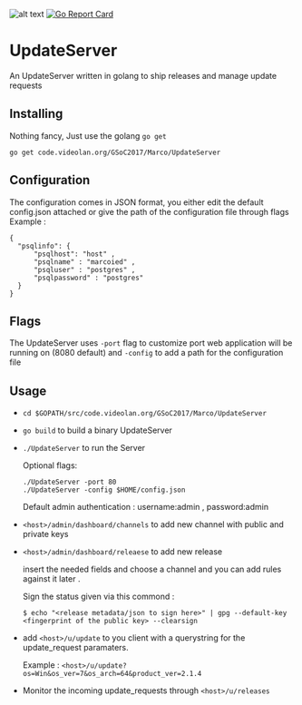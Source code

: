 ![alt text](https://travis-ci.org/xmarcoied/UpdateServer.svg?branch=master)
[![Go Report Card](https://goreportcard.com/badge/github.com/xmarcoied/updateserver)](https://goreportcard.com/report/github.com/xmarcoied/updateserver)
# UpdateServer

An UpdateServer written in golang to ship releases and manage update requests


## Installing
Nothing fancy, Just use the golang ```go get```

```
go get code.videolan.org/GSoC2017/Marco/UpdateServer
```

## Configuration
  The configuration comes in JSON format, you either edit the default config.json attached or give the path of the configuration file through flags 
  Example : 
  ```
  {
    "psqlinfo": {
        "psqlhost": "host" , 
        "psqlname" : "marcoied" ,
        "psqluser" : "postgres" , 
        "psqlpassword" : "postgres" 
    }
  }
  
  ```

## Flags
  The UpdateServer uses ```-port``` flag to customize port web application will be running on (8080 default)
  and ```-config``` to add a path for the configuration file 
  
## Usage
  - ```cd $GOPATH/src/code.videolan.org/GSoC2017/Marco/UpdateServer```
  
  - ```go build``` to build a binary UpdateServer

  - ```./UpdateServer``` to run the Server
  
      Optional flags: 
      ```
      ./UpdateServer -port 80
      ./UpdateServer -config $HOME/config.json
      ```
      Default admin authentication : username:admin , password:admin
      
  -  ```<host>/admin/dashboard/channels``` to add new channel with public and private keys

  - ```<host>/admin/dashboard/releaese```  to add new release

       insert the needed fields and choose a channel and you can add rules against it later .
       
       Sign the status given via this commond :
       
       ```$ echo "<release metadata/json to sign here>" | gpg --default-key <fingerprint of the public key> --clearsign```
     
  - add ```<host>/u/update``` to you client with a querystring for the update_request paramaters.
    
    Example : ```<host>/u/update?os=Win&os_ver=7&os_arch=64&product_ver=2.1.4```
  
  - Monitor the incoming update_requests through ```<host>/u/releases```
  
  
